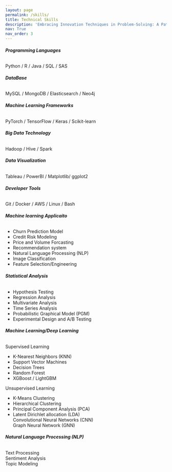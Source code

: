 ```yaml
---
layout: page
permalink: /skills/
title: Technical Skills
description: 'Embracing Innovation Techniques in Problem-Solving: A Path of Continuous Learning and Growth'
nav: True
nav_order: 3
---
```


######  **Programming Languages**
Python / R / Java / SQL / SAS

###### **DataBase**
MySQL / MongoDB / Elasticsearch / Neo4j

###### **Machine Learning Frameworks**
PyTorch / TensorFlow / Keras / Scikit-learn

###### **Big Data Technology**
Hadoop / Hive / Spark

###### **Data Visualization**
Tableau / PowerBI / Matplotlib/ ggplot2

###### **Developer Tools**
Git / Docker / AWS / Linux / Bash
 

###### **Machine learning Applicaito**
- Churn Prediction Model  
- Credit Risk Modeling 
- Price and Volume Forcasting  
- Recommendation system  
- Natural Language Processing (NLP)  
- Image Classification  
- Feature Selection/Engineering  

###### **Statistical Analysis**

- Hypothesis Testing  
- Regression Analysis  
- Multivariate Analysis  
- Time Series Analysis  
- Probabilistic Graphical Model (PGM)  
- Experimental Design and A/B Testing  

###### **Machine Learning/Deep Learning**
Supervised Learning
- K-Nearest Neighbors (KNN) 
- Support Vector Machines  
- Decision Trees
- Random Forest
- XGBoost / LightGBM  

Unsupervised Learning
- K-Means Clustering
- Hierarchical Clustering
- Principal Component Analysis (PCA)
- Latent Dirichlet allocation (LDA)  
Convolutional Neural Networks (CNN)  
Graph Neural Network (GNN)

###### **Natural Language Processing (NLP)**
Text Processing  
Sentiment Analysis  
Topic Modeling  

